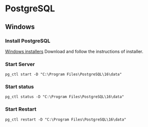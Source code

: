 # PostgreSQL

## Windows

### Install PostgreSQL
[Windows installers](https://www.postgresql.org/download/windows/)
Download and follow the instructions of installer.

### Start Server
```
pg_ctl start -D "C:\Program Files\PostgreSQL\16\data"
```
### Start status
```
pg_ctl status -D "C:\Program Files\PostgreSQL\16\data"
```
### Start Restart
```
pg_ctl restart -D "C:\Program Files\PostgreSQL\16\data"
```
